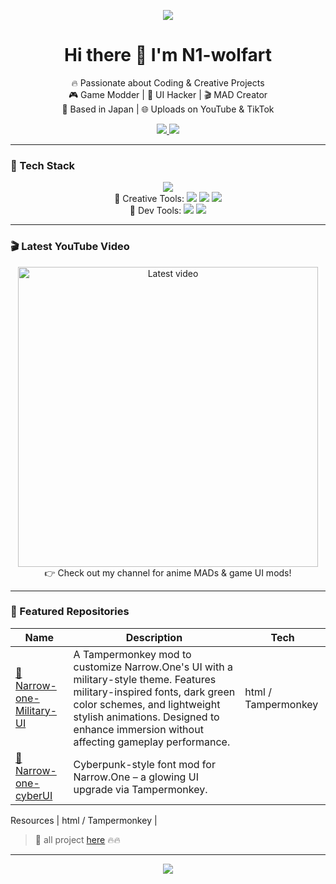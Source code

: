 <!-- プロフィールバナー -->
<p align="center">
  <img src="https://capsule-render.vercel.app/api?type=waving&color=0D1117&height=200&section=header&text=Welcome%20to%20N1-wolfart's%20GitHub!&fontSize=40&fontColor=white" />
</p>

<!-- 自己紹介 -->
<h1 align="center">Hi there 👋 I'm N1-wolfart</h1>

<p align="center">
  🔥 Passionate about Coding & Creative Projects <br />
  🎮 Game Modder | 🧠 UI Hacker | 🎬 MAD Creator <br />
  📍 Based in Japan | 🌐 Uploads on YouTube & TikTok
</p>

<!-- SNSリンク -->
<p align="center">
  <a href="https://www.youtube.com/@N1-WOLFART" target="_blank">
    <img src="https://img.shields.io/badge/YouTube-@N1--WOLFART-FF0000?style=for-the-badge&logo=youtube&logoColor=white" />
  </a>
  <a href="https://www.tiktok.com/@tenmus_mad" target="_blank">
    <img src="https://img.shields.io/badge/TikTok-@tenmus__mad-000000?style=for-the-badge&logo=tiktok&logoColor=white" />
  </a>
</p>

---

### 🧰 Tech Stack
<p align="center">
  <!-- 使用しているプログラミング言語 -->
  <img src="https://skillicons.dev/icons?i=js,html,css" />

  <!-- 使用しているソフトウェア -->
  <br />
  🎨 Creative Tools: 
  <img src="https://img.shields.io/badge/CapCut-000000?style=for-the-badge&logo=capcut&logoColor=white" />
  <img src="https://img.shields.io/badge/After%20Effects-9999FF?style=for-the-badge&logo=adobeaftereffects&logoColor=white" />
  <img src="https://img.shields.io/badge/Premiere%20Pro-9999FF?style=for-the-badge&logo=adobepremierepro&logoColor=white" />

  <!-- 使用している開発ツール -->
  <br />
  🧩 Dev Tools:
  <img src="https://img.shields.io/badge/Tampermonkey-00485B?style=for-the-badge&logo=googlechrome&logoColor=white" />
  <img src="https://img.shields.io/badge/VS%20Code-007ACC?style=for-the-badge&logo=visualstudiocode&logoColor=white" />
</p>


---

### 🎬 Latest YouTube Video

<p align="center">
  <a href="https://www.youtube.com/watch?v=lNY22LxApHM" target="_blank">
    <img width="480" src="https://img.youtube.com/vi/lNY22LxApHM/maxresdefault.jpg" alt="Latest video" />
  </a>
  <br />
  👉 Check out my channel for anime MADs & game UI mods!
</p>

---

### 📁 Featured Repositories

| Name | Description | Tech |
|------|-------------|------|
| [🎯 Narrow-one-Military-UI](https://github.com/N1-wolfart/Narrow-one-Military-UI) | A Tampermonkey mod to customize Narrow.One's UI with a military-style theme. Features military-inspired fonts, dark green color schemes, and lightweight stylish animations. Designed to enhance immersion without affecting gameplay performance. | html / Tampermonkey |
| [🧪 Narrow-one-cyberUI](https://github.com/N1-wolfart/Narrow-one-cyberUI)| Cyberpunk-style font mod for Narrow.One – a glowing UI upgrade via Tampermonkey.

Resources
 | html / Tampermonkey |

> 🔗 all project [here](https://github.com/N1-wolfart?tab=repositories) 🔥🔥


---

<!-- フッター -->
<p align="center">
  <img src="https://capsule-render.vercel.app/api?type=waving&color=0D1117&height=100&section=footer"/>
</p>
